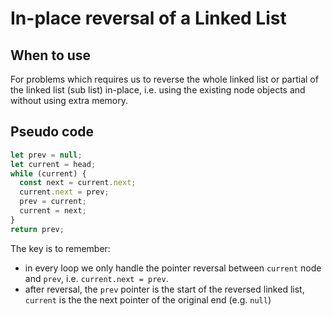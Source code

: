 # In-place reversal of a Linked List

## When to use

For problems which requires us to reverse the whole linked list or partial of the linked list (sub list) in-place, i.e. using the existing node objects and without using extra memory.

## Pseudo code

```javascript
let prev = null;
let current = head;
while (current) {
  const next = current.next;
  current.next = prev;
  prev = current;
  current = next;
}
return prev;
```

The key is to remember:

- in every loop we only handle the pointer reversal between `current` node and `prev`, i.e. `current.next = prev`.
- after reversal, the `prev` pointer is the start of the reversed linked list, `current` is the the next pointer of the original end (e.g. `null`)
